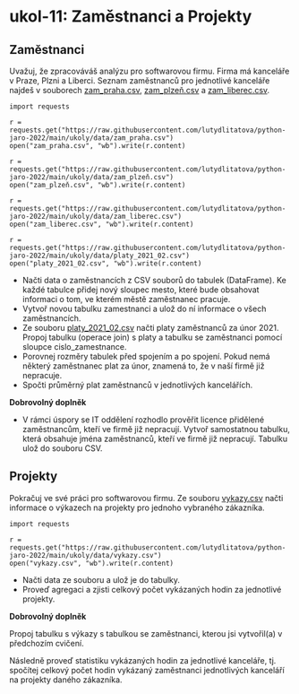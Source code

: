 # ukol-11: Zaměstnanci a Projekty

## Zaměstnanci

Uvažuj, že zpracováváš analýzu pro softwarovou firmu. Firma má kanceláře v Praze, Plzni a Liberci. Seznam zaměstnanců pro jednotlivé kanceláře najdeš v souborech [zam_praha.csv](https://raw.githubusercontent.com/lutydlitatova/python-jaro-2022/main/ukoly/data/zam_praha.csv), [zam_plzeň.csv](https://raw.githubusercontent.com/lutydlitatova/python-jaro-2022/main/ukoly/data/zam_plzeň.csv) a [zam_liberec.csv](https://raw.githubusercontent.com/lutydlitatova/python-jaro-2022/main/ukoly/data/zam_liberec.csv).

```
import requests

r = requests.get("https://raw.githubusercontent.com/lutydlitatova/python-jaro-2022/main/ukoly/data/zam_praha.csv")
open("zam_praha.csv", "wb").write(r.content)

r = requests.get("https://raw.githubusercontent.com/lutydlitatova/python-jaro-2022/main/ukoly/data/zam_plzeň.csv")
open("zam_plzeň.csv", "wb").write(r.content)

r = requests.get("https://raw.githubusercontent.com/lutydlitatova/python-jaro-2022/main/ukoly/data/zam_liberec.csv")
open("zam_liberec.csv", "wb").write(r.content)

r = requests.get("https://raw.githubusercontent.com/lutydlitatova/python-jaro-2022/main/ukoly/data/platy_2021_02.csv")
open("platy_2021_02.csv", "wb").write(r.content)
```

* Načti data o zaměstnancích z CSV souborů do tabulek (DataFrame). Ke každé tabulce přidej nový sloupec mesto, které bude obsahovat informaci o tom, ve kterém městě zaměstnanec pracuje.
* Vytvoř novou tabulku zamestnanci a ulož do ní informace o všech zaměstnancích.
* Ze souboru [platy_2021_02.csv](https://raw.githubusercontent.com/lutydlitatova/python-jaro-2022/main/ukoly/data/platy_2021_02.csv) načti platy zaměstnanců za únor 2021. Propoj tabulku (operace join) s platy a tabulku se zaměstnanci pomocí sloupce cislo_zamestnance.
* Porovnej rozměry tabulek před spojením a po spojení. Pokud nemá některý zaměstnanec plat za únor, znamená to, že v naší firmě již nepracuje.
* Spočti průměrný plat zaměstnanců v jednotlivých kancelářích.


**Dobrovolný doplněk**

* V rámci úspory se IT oddělení rozhodlo prověřit licence přidělené zaměstnancům, kteří ve firmě již nepracují. Vytvoř samostatnou tabulku, která obsahuje jména zaměstnanců, kteří ve firmě již nepracují. Tabulku ulož do souboru CSV.



## Projekty
Pokračuj ve své práci pro softwarovou firmu. Ze souboru [vykazy.csv](https://raw.githubusercontent.com/lutydlitatova/python-jaro-2022/main/ukoly/data/vykazy.csv) načti informace o výkazech na projekty pro jednoho vybraného zákazníka.

```
import requests

r = requests.get("https://raw.githubusercontent.com/lutydlitatova/python-jaro-2022/main/ukoly/data/vykazy.csv")
open("vykazy.csv", "wb").write(r.content)
```

* Načti data ze souboru a ulož je do tabulky.
* Proveď agregaci a zjisti celkový počet vykázaných hodin za jednotlivé projekty.

**Dobrovolný doplněk**

Propoj tabulku s výkazy s tabulkou se zaměstnanci, kterou jsi vytvořil(a) v předchozím cvičení. 

Následně proveď statistiku vykázaných hodin za jednotlivé kanceláře, tj. spočítej celkový počet hodin vykázaný zaměstnanci jednotlivých kanceláří na projekty daného zákazníka.